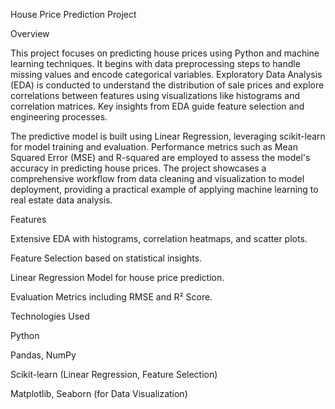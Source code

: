 House Price Prediction Project

Overview

This project focuses on predicting house prices using Python and machine learning techniques. It begins with data preprocessing steps to handle missing values and encode categorical variables. Exploratory Data Analysis (EDA) is conducted to understand the distribution of sale prices and explore correlations between features using visualizations like histograms and correlation matrices. Key insights from EDA guide feature selection and engineering processes.

The predictive model is built using Linear Regression, leveraging scikit-learn for model training and evaluation. Performance metrics such as Mean Squared Error (MSE) and R-squared are employed to assess the model's accuracy in predicting house prices. The project showcases a comprehensive workflow from data cleaning and visualization to model deployment, providing a practical example of applying machine learning to real estate data analysis.

Features

Extensive EDA with histograms, correlation heatmaps, and scatter plots.

Feature Selection based on statistical insights.

Linear Regression Model for house price prediction.

Evaluation Metrics including RMSE and R² Score.



Technologies Used

Python 

Pandas, NumPy

Scikit-learn (Linear Regression, Feature Selection)

Matplotlib, Seaborn (for Data Visualization)
